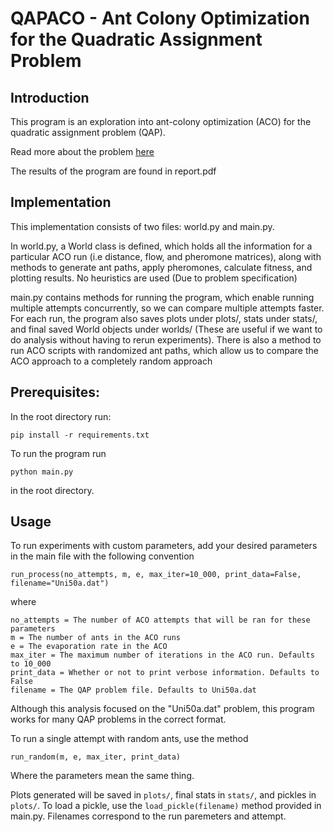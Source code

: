 # QAPACO - Ant Colony Optimization for the Quadratic Assignment Problem
## Introduction

This program is an exploration into ant-colony optimization (ACO) for the quadratic assignment problem (QAP). 

Read more about the problem [here](https://en.wikipedia.org/wiki/Quadratic_assignment_problem)

The results of the program are found in report.pdf

## Implementation

This implementation consists of two files: world.py and main.py. 

In world.py, a World class is defined, which holds all the information for a particular ACO run (i.e distance, flow, and pheromone matrices), along with methods to generate ant paths, apply pheromones, calculate fitness, and plotting results. No heuristics are used (Due to problem specification)

main.py contains methods for running the program, which enable running multiple attempts concurrently, so we can compare multiple attempts faster. For each run, the program also saves plots under plots/, stats under stats/, and final saved World objects under worlds/ (These are useful if we want to do analysis without having to rerun experiments). There is also a method to run ACO scripts with randomized ant paths, which allow us to compare the ACO approach to a completely random approach


## Prerequisites:
In the root directory run:

    pip install -r requirements.txt

To run the program run

    python main.py

in the root directory.

## Usage

To run experiments with custom parameters, add your desired parameters in the main file with the following convention

    run_process(no_attempts, m, e, max_iter=10_000, print_data=False, filename="Uni50a.dat")

where

    no_attempts = The number of ACO attempts that will be ran for these parameters
    m = The number of ants in the ACO runs
    e = The evaporation rate in the ACO
    max_iter = The maximum number of iterations in the ACO run. Defaults to 10_000
    print_data = Whether or not to print verbose information. Defaults to False
    filename = The QAP problem file. Defaults to Uni50a.dat

Although this analysis focused on the "Uni50a.dat" problem, this program works for many QAP problems in the correct format.

To run a single attempt with random ants, use the method

    run_random(m, e, max_iter, print_data)

Where the parameters mean the same thing.

Plots generated will be saved in `plots/`, final stats in `stats/`, and pickles in `plots/`. To load a pickle, use the `load_pickle(filename)` method provided in main.py. Filenames correspond to the run paremeters and attempt.